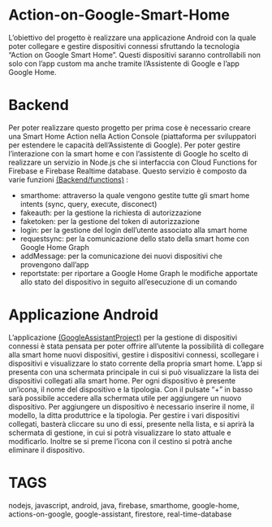 # Action-on-Google-Smart-Home
L’obiettivo del progetto è realizzare una applicazione Android con la quale poter collegare e gestire dispositivi connessi sfruttando la tecnologia “Action on Google Smart Home”. Questi dispositivi saranno controllabili non solo con l’app custom ma anche tramite l’Assistente di Google e l’app Google Home.

# Backend
Per poter realizzare questo progetto per prima cose è necessario creare una Smart Home Action nella Action Console (piattaforma per sviluppatori per estendere le capacità dell’Assistente di Google). Per poter gestire l’interazione con la smart home e con l’assistente di Google ho scelto di realizzare un servizio in Node.js che si interfaccia con Cloud Functions for Firebase e Firebase Realtime database. Questo servizio è composto da varie funzioni [(Backend/functions)](Backend/functions) :
- smarthome: attraverso la quale vengono gestite tutte gli smart home intents (sync, query, execute, disconect)
- fakeauth: per la gestione la richiesta di autorizzazione
- faketoken: per la gestione del token di autorizzazione
- login: per la gestione del login dell’utente associato alla smart home
- requestsync: per la comunicazione dello stato della smart home con Google Home Graph
- addMessage: per la comunicazione dei nuovi dispositivi che provengono dall’app
- reportstate: per riportare a Google Home Graph le modifiche apportate allo stato del dispositivo in seguito all’esecuzione di un comando

# Applicazione Android
L’applicazione [(GoogleAssistantProject)](GoogleAssistantProject) per la gestione di dispositivi connessi è stata pensata per poter offrire all’utente la possibilità di collegare alla smart home nuovi dispositivi, gestire i dispositivi connessi, scollegare i dispositivi e visualizzare lo stato corrente della propria smart home. L’app si presenta con una schermata principale in cui si può visualizzare la lista dei dispositivi collegati alla smart home. Per ogni dispositivo è presente un’icona, il nome del dispositivo e la tipologia. Con il pulsate “+” in basso sarà possibile accedere alla schermata utile per aggiungere un nuovo dispositivo. Per aggiungere un dispositivo è necessario inserire il nome, il modello, la ditta produttrice e la tipologia.
Per gestire i vari dispositivi collegati, basterà cliccare su uno di essi, presente nella lista, e si aprirà la schermata di gestione, in cui si potrà visualizzare lo stato attuale e modificarlo. Inoltre se si preme l’icona con il cestino si potrà anche eliminare il dispositivo.

# TAGS
nodejs, javascript, android, java, firebase, smarthome, google-home, actions-on-google, google-assistant, firestore, real-time-database
